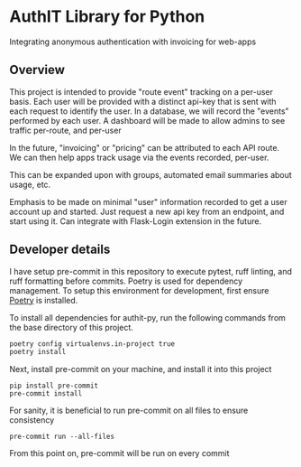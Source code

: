 # AuthIT Library for Python

Integrating anonymous authentication with invoicing for web-apps

## Overview

This project is intended to provide "route event" tracking on a per-user basis. Each user will be provided with a distinct api-key that is sent with each request to identify the user. In a database, we will record the "events" performed by each user. A dashboard will be made to allow admins to see traffic per-route, and per-user

In the future, "invoicing" or "pricing" can be attributed to each API route. We can then help apps track usage via the events recorded, per-user.

This can be expanded upon with groups, automated email summaries about usage, etc.

Emphasis to be made on minimal "user" information recorded to get a user account up and started. Just request a new api key from an endpoint, and start using it. Can integrate with Flask-Login extension in the future.

## Developer details


I have setup pre-commit in this repository to execute pytest, ruff linting, and ruff formatting before commits. Poetry is used for dependency management. To setup this environment for development, first ensure [Poetry](https://python-poetry.org/) is installed.

To install all dependencies for authit-py, run the following commands from the base directory of this project.

```bash
poetry config virtualenvs.in-project true
poetry install
```


Next, install pre-commit on your machine, and install it into this project

```
pip install pre-commit
pre-commit install
```

For sanity, it is beneficial to run pre-commit on all files to ensure consistency
```
pre-commit run --all-files
```

From this point on, pre-commit will be run on every commit
